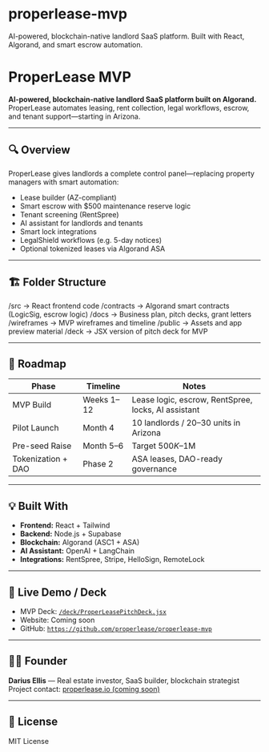 # properlease-mvp
AI-powered, blockchain-native landlord SaaS platform. Built with React, Algorand, and smart escrow automation.
# ProperLease MVP

**AI-powered, blockchain-native landlord SaaS platform built on Algorand.**  
ProperLease automates leasing, rent collection, legal workflows, escrow, and tenant support—starting in Arizona.

---

## 🔍 Overview

ProperLease gives landlords a complete control panel—replacing property managers with smart automation:
- Lease builder (AZ-compliant)
- Smart escrow with $500 maintenance reserve logic
- Tenant screening (RentSpree)
- AI assistant for landlords and tenants
- Smart lock integrations
- LegalShield workflows (e.g. 5-day notices)
- Optional tokenized leases via Algorand ASA

---

## 🏗 Folder Structure

/src → React frontend code
/contracts → Algorand smart contracts (LogicSig, escrow logic)
/docs → Business plan, pitch decks, grant letters
/wireframes → MVP wireframes and timeline
/public → Assets and app preview material
/deck → JSX version of pitch deck for MVP


---

## 📅 Roadmap

| Phase            | Timeline     | Notes |
|------------------|--------------|-------|
| MVP Build        | Weeks 1–12   | Lease logic, escrow, RentSpree, locks, AI assistant |
| Pilot Launch     | Month 4      | 10 landlords / 20–30 units in Arizona |
| Pre-seed Raise   | Month 5–6    | Target $500K–$1M |
| Tokenization + DAO | Phase 2     | ASA leases, DAO-ready governance |

---

## 💡 Built With

- **Frontend:** React + Tailwind  
- **Backend:** Node.js + Supabase  
- **Blockchain:** Algorand (ASC1 + ASA)  
- **AI Assistant:** OpenAI + LangChain  
- **Integrations:** RentSpree, Stripe, HelloSign, RemoteLock  

---

## 🚀 Live Demo / Deck

- MVP Deck: [`/deck/ProperLeasePitchDeck.jsx`](./deck/ProperLeasePitchDeck.jsx)
- Website: Coming soon
- GitHub: [`https://github.com/properlease/properlease-mvp`](https://github.com/properlease/properlease-mvp)

---

## 🧑‍💼 Founder

**Darius Ellis** — Real estate investor, SaaS builder, blockchain strategist  
Project contact: [properlease.io (coming soon)]()

---

## 📜 License

MIT License
